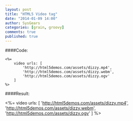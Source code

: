 ```yaml
---
layout: post
title: "HTML5 Video tag"
date: "2014-01-09 14:00"
author: SysGears
categories: [grain, groovy]
comments: true
published: true
---
```


<!--more-->

####Code:

```grain
<%=
    video urls: [
        'http://html5demos.com/assets/dizzy.mp4',
        'http://html5demos.com/assets/dizzy.webm',
        'http://html5demos.com/assets/dizzy.ogv'
    ]
%>
```

####Result:

<%=
    video urls: [
        'http://html5demos.com/assets/dizzy.mp4',
        'http://html5demos.com/assets/dizzy.webm',
        'http://html5demos.com/assets/dizzy.ogv'
    ]
%>
